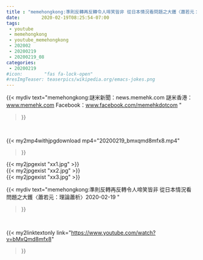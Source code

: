 ```yaml
---
title : "memehongkong:準則反轉再反轉令人啼笑皆非 從日本情況看問題之大鑊〈蕭若元：理論蕭析〉2020-02-19 "
date:        2020-02-19T08:25:54-07:00
tags:
 - youtube
 - memehongkong
 - youtube_memehongkong
 - 202002
 - 20200219
 - 20200219_08
categories:
 - 20200219
#icon:        "fas fa-lock-open"
#resImgTeaser: teaserpics/wikipedia.org/emacs-jokes.png
---
```


{{< mydiv text="memehongkong:謎米新聞：news.memehk.com 謎米香港： www.memehk.com Facebook：www.facebook.com/memehkdotcom "
>}}
<br>


{{< my2mp4withjpgdownload mp4="20200219_bmxqmd8mfx8.mp4"
>}}

{{< my2jpgexist "xx1.jpg" >}}<br>
{{< my2jpgexist "xx2.jpg" >}}<br>
{{< my2jpgexist "xx3.jpg" >}}<br>



{{< mydiv text="memehongkong:準則反轉再反轉令人啼笑皆非 從日本情況看問題之大鑊〈蕭若元：理論蕭析〉2020-02-19 "
>}}
<br>

{{< my2linktextonly link="https://www.youtube.com/watch?v=bMxQmd8mfx8"
>}}


<br>

